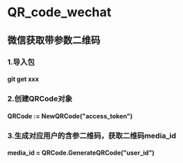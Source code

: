 # QR_code_wechat
## 微信获取带参数二维码
### 1.导入包
#### git get xxx
### 2.创建QRCode对象
#### QRCode := NewQRCode("access_token")
### 3.生成对应用户的含参二维码，获取二维码media_id
#### media_id = QRCode.GenerateQRCode("user_id")